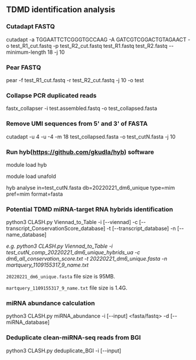 ## TDMD identification analysis
### Cutadapt FASTQ
cutadapt -a TGGAATTCTCGGGTGCCAAG -A GATCGTCGGACTGTAGAACT -o test_R1_cut.fastq -p test_R2_cut.fastq test_R1.fastq test_R2.fastq --minimum-length 18 -j 10

### Pear FASTQ
pear -f test_R1_cut.fastq -r test_R2_cut.fastq -j 10 -o test

### Collapse PCR duplicated reads
fastx_collapser -i test.assembled.fastq -o test_collapsed.fasta

### Remove UMI sequences from 5' and 3' of FASTA
cutadapt -u 4 -u -4 -m 18 test_collapsed.fasta -o test_cutN.fasta -j 10              

### Run hyb(https://github.com/gkudla/hyb) software
module load hyb

module load unafold

hyb analyse in=test_cutN.fasta db=20220221_dm6_unique type=mim pref=mim format=fasta

### Potential TDMD miRNA-target RNA hybrids identification
python3 CLASH.py Viennad_to_Table -i [--viennad] <TXT> -c [--transcript_ConservationScore_database] -t [--transcript_database] -n [--name_database]

*e.g. python3 CLASH.py Viennad_to_Table -i test_cutN_comp_20220221_dm6_unique_hybrids_ua -c dm6_all_conservation_score.txt -t 20220221_dm6_unique.fasta -n martquery_1109155317_9_name.txt*

`20220221_dm6_unique.fasta` file size is 95MB.
  
`martquery_1109155317_9_name.txt` file size is 1.4G.
  

### miRNA abundance calculation
python3 CLASH.py miRNA_abundance -i [--input] <fasta/fastq> -d [--miRNA_database]


### Deduplicate clean-miRNA-seq reads from BGI
python3 CLASH.py deduplicate_BGI -i [--input] <fastq>


